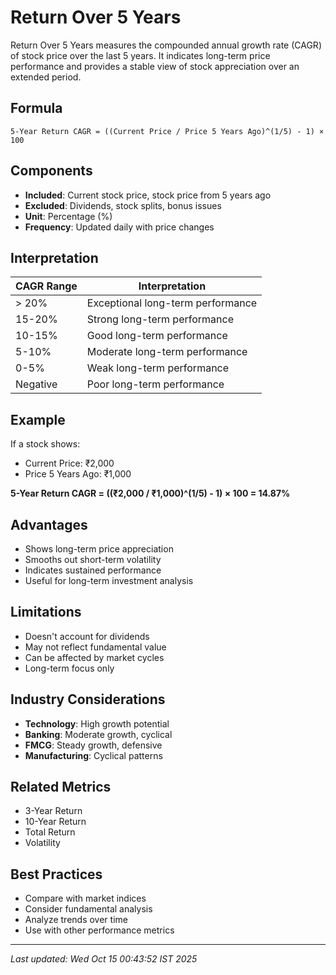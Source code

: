 # Return Over 5 Years


Return Over 5 Years measures the compounded annual growth rate (CAGR) of stock price over the last 5 years. It indicates long-term price performance and provides a stable view of stock appreciation over an extended period.

## Formula
```text
5-Year Return CAGR = ((Current Price / Price 5 Years Ago)^(1/5) - 1) × 100
```

## Components
- **Included**: Current stock price, stock price from 5 years ago
- **Excluded**: Dividends, stock splits, bonus issues
- **Unit**: Percentage (%)
- **Frequency**: Updated daily with price changes

## Interpretation
| CAGR Range | Interpretation |
|------------|----------------|
| > 20% | Exceptional long-term performance |
| 15-20% | Strong long-term performance |
| 10-15% | Good long-term performance |
| 5-10% | Moderate long-term performance |
| 0-5% | Weak long-term performance |
| Negative | Poor long-term performance |

## Example
If a stock shows:
- Current Price: ₹2,000
- Price 5 Years Ago: ₹1,000

**5-Year Return CAGR = ((₹2,000 / ₹1,000)^(1/5) - 1) × 100 = 14.87%**

## Advantages
- Shows long-term price appreciation
- Smooths out short-term volatility
- Indicates sustained performance
- Useful for long-term investment analysis

## Limitations
- Doesn't account for dividends
- May not reflect fundamental value
- Can be affected by market cycles
- Long-term focus only

## Industry Considerations
- **Technology**: High growth potential
- **Banking**: Moderate growth, cyclical
- **FMCG**: Steady growth, defensive
- **Manufacturing**: Cyclical patterns

## Related Metrics
- 3-Year Return
- 10-Year Return
- Total Return
- Volatility

## Best Practices
- Compare with market indices
- Consider fundamental analysis
- Analyze trends over time
- Use with other performance metrics

---
*Last updated: Wed Oct 15 00:43:52 IST 2025*
